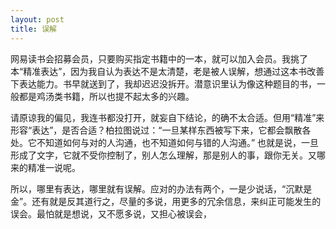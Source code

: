 ```yaml
---
layout: post
title: 误解
---
```

网易读书会招募会员，只要购买指定书籍中的一本，就可以加入会员。我挑了本“精准表达”，因为我自认为表达不是太清楚，老是被人误解，想通过这本书改善下表达能力。书早就送到了，我却迟迟没拆开。潜意识里认为像这种题目的书，一般都是鸡汤类书籍，所以也提不起太多的兴趣。

请原谅我的偏见，我连书都没打开，就妄自下结论，的确不太合适。但用“精准”来形容“表达”，是否合适？柏拉图说过：“一旦某样东西被写下来，它都会飘散各处。它不知道如何与对的人沟通，也不知道如何与错的人沟通。” 也就是说，一旦形成了文字，它就不受你控制了，别人怎么理解，那是别人的事，跟你无关。又哪来的精准一说呢。

所以，哪里有表达，哪里就有误解。应对的办法有两个，一是少说话，“沉默是金”。还有就是反其道行之，尽量的多说，用更多的冗余信息，来纠正可能发生的误会。最怕就是想说，又不愿多说，又担心被误会，
